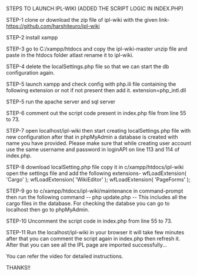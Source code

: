 STEPS TO LAUNCH IPL-WIKI (ADDED THE SCRIPT LOGIC IN INDEX.PHP)

STEP-1
clone or download the zip file of ipl-wiki with the given link-https://github.com/harshiteuro/ipl-wiki

STEP-2
install xampp

STEP-3
go to C:/xampp/htdocs and copy the ipl-wiki-master unzip file and paste in the htdocs folder atlast rename it to ipl-wiki.

STEP-4
delete the localSettings.php file so that we can start the db configuration again.

STEP-5
launch xampp and check config with php.ili file containing the following extension or not if not present then add it.
extension=php_intl.dll

STEP-5
run the apache server and sql server

STEP-6
comment out the script code present in index.php file from line 55 to 73.

STEP-7
open localhost/ipl-wiki then start creating localSettings.php file with new configuration after that in phpMyAdmin a database is created with name you have provided. Please make sure that while creating user account use the same username and password in loginAPI on line 113 and 114 of index.php.

STEP-8
download localSetting.php file copy it in c/xampp/htdocs/ipl-wiki open the settings file and add the following extensions-
wfLoadExtension( 'Cargo' );
wfLoadExtension( 'WikiEditor' );
wfLoadExtension( 'PageForms' );

STEP-9
go to c/xampp/htdocs/ipl-wiki/maintenance in command-prompt then run the following command 
-- php update.php --
This includes all the cargo files in the database.
For checking the databse you can go to localhost then go to phpMyAdmin.

STEP-10
Uncomment the script code in index.php from line 55 to 73.

STEP-11
Run the localhost/ipl-wiki in your browser it will take few minutes after that you can comment the script again in index.php then refresh it.
After that you can see all the IPL page are imported successfully...

You can refer the video for detailed instructions.

THANKS!!
